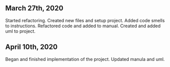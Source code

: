 ## March 27th, 2020
Started refactoring. Created new files and setup project. Added code smells to instructions. 
Refactored code and added to manual. Created and added uml to project.

## April 10th, 2020
Began and finished implementation of the project. Updated manula and uml.